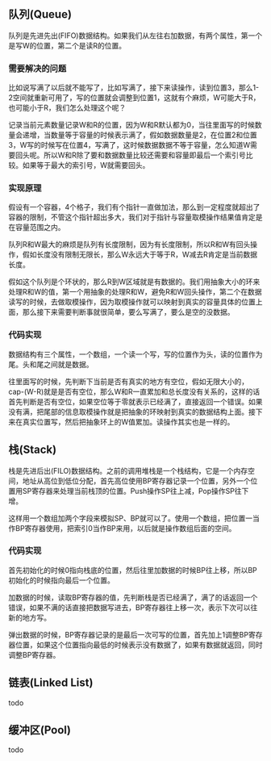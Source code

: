 ## 队列(Queue)

队列是先进先出(FIFO)数据结构。如果我们从左往右加数据，有两个属性，第一个是写W的位置，第二个是读R的位置。

### 需要解决的问题

比如说写满了以后就不能写了，比如写满了，接下来读操作，读到位置3，那么1-2空间就重新可用了，写的位置就会调整到位置1，这就有个麻烦，W可能大于R，也可能小于R，我们怎么处理这个呢？

记录当前元素数量记录W和R的位置，因为W和R默认都为0，当往里面写的时候数量会递增，当数量等于容量的时候表示满了，假如数据数量是2，在位置2和位置3，W写的时候写在位置4，写满了，这时候数据数据不等于容量，怎么知道W需要回头呢。所以W和R除了要和数据数量比较还需要和容量即最后一个索引号比较。如果等于最大的索引号，W就需要回头。

### 实现原理

假设有一个容器，4个格子，我们有个指针一直做加法，那么到一定程度就超出了容器的限制，不管这个指针超出多大，我们对于指针与容量取模操作结果值肯定是在容量范围之内。

队列R和W最大的麻烦是队列有长度限制，因为有长度限制，所以R和W有回头操作，假如长度没有限制无限长，那么W永远大于等于R，W减去R肯定是当前数据长度。

假如这个队列是个环状的，那么R到W区域就是有数据的。我们用抽象大小的环来处理R和W的值，第一个用抽象的处理R和W，避免R和W回头操作，第二个在数据读写的时候，去做取模操作，因为取模操作就可以映射到真实的容量具体的位置上面，那么接下来需要判断事就很简单，要么写满了，要么是空的没数据。

### 代码实现

数据结构有三个属性，一个数组，一个读一个写，写的位置作为头，读的位置作为尾。头和尾之间就是数据。

往里面写的时候，先判断下当前是否有真实的地方有空位，假如无限大小的，cap-(W-R)就是是否有空位，那么W和R一直累加和总长度没有关系的，这样的话首先判断是否有空位，如果空位等于零就表示已经满了，直接返回一个错误。如果没有满，把尾部的信息取模操作就是把抽象的环映射到真实的数据结构上面。接下来在真实位置写，然后把抽象环上的W值累加。读操作其实也是一样的。

## 栈(Stack)

栈是先进后出(FILO)数据结构。之前的调用堆栈是一个栈结构，它是一个内存空间，地址从高位到低位分配，首先高位使用BP寄存器记录一个位置，另外一个位置用SP寄存器来处理当前栈顶的位置。Push操作SP往上减，Pop操作SP往下增。

这样用一个数组加两个字段来模拟SP、BP就可以了。使用一个数组，把位置一当作BP寄存器使用，把索引0当作BP来用，以后就是操作数组后面的空间。

### 代码实现

首先初始化的时候0指向栈底的位置，然后往里加数据的时候BP往上移，所以BP初始化的时候指向最后一个位置。

加数据的时候，读取BP寄存器的值，先判断栈是否已经满了，满了的话返回一个错误，如果不满的话直接把数据写进去，BP寄存器往上移一次，表示下次可以往新的地方写。

弹出数据的时候，BP寄存器记录的是最后一次可写的位置，首先加上1调整BP寄存器位置，如果这个位置指向最低的时候表示没有数据了，如果有数据就返回，同时调整BP寄存器。

## 链表(Linked List)

todo

## 缓冲区(Pool)

todo